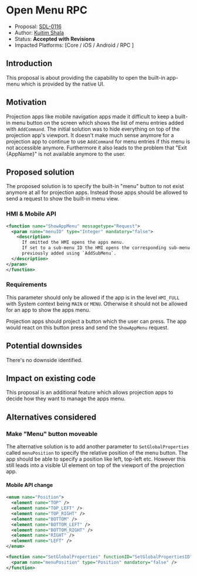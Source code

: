# Open Menu RPC

* Proposal: [SDL-0116](0116-open-menu.md)
* Author: [Kujtim Shala](https://github.com/kshala-ford)
* Status: **Accepted with Revisions**
* Impacted Platforms: [Core / iOS / Android / RPC ]

## Introduction

This proposal is about providing the capability to open the built-in app-menu which is provided by the native UI.

## Motivation

Projection apps like mobile navigation apps made it difficult to keep a built-in menu button on the screen which shows the list of menu entries added with `AddCommand`. The initial solution was to hide everything on top of the projection app's viewport. It doesn't make much sense anymore for a projection app to continue to use `AddCommand` for menu entries if this menu is not accessible anymore. Furthermore it also leads to the problem that "Exit {AppName}" is not available anymore to the user.

## Proposed solution

The proposed solution is to specify the built-in "menu" button to not exist anymore at all for projection apps. Instead those apps should be allowed to send a request to show the built-in menu view.

### HMI & Mobile API 

```xml
<function name="ShowAppMenu" messagetype="Request">
  <param name="menuID" type="Integer" mandatory="false">
    <description>
      If omitted the HMI opens the apps menu.
      If set to a sub-menu ID the HMI opens the corresponding sub-menu
      previously added using `AddSubMenu`.
  </description>
</param>
</function>
```

### Requirements

This parameter should only be allowed if the app is in the level `HMI_FULL` with System context being `MAIN` or `MENU`. Otherwise it should not be allowed for an app to show the apps menu.

Projection apps should project a button which the user can press. The app would react on this button press and send the `ShowAppMenu` request.

## Potential downsides

There's no downside identified.

## Impact on existing code

This proposal is an additional feature which allows projection apps to decide how they want to manage the apps menu.

## Alternatives considered

### Make "Menu" button moveable

The alternative solution is to add another parameter to `SetGlobalProperties` called `menuPosition` to specify the relative position of the menu button. The app should be able to specify a position like left, top-left etc. However this still leads into a visible UI element on top of the viewport of the projection app.

#### Mobile API change

```xml
<enum name="Position">
  <element name="TOP" />
  <element name="TOP_LEFT" />
  <element name="TOP_RIGHT" />
  <element name="BOTTOM" />
  <element name="BOTTOM_LEFT" />
  <element name="BOTTOM_RIGHT" />
  <element name="RIGHT" />
  <element name="LEFT" />
</enum>

<function name="SetGlobalProperties" functionID="SetGlobalPropertiesID" messagetype="request">
  <param name="menuPosition" type="Position" mandatory="false" />
</function>
```
